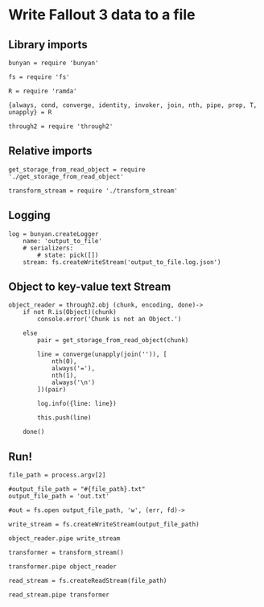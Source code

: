# Write Fallout 3 data to a file

## Library imports

	bunyan = require 'bunyan'

	fs = require 'fs'

	R = require 'ramda'

	{always, cond, converge, identity, invoker, join, nth, pipe, prop, T, unapply} = R

	through2 = require 'through2'


## Relative imports

	get_storage_from_read_object = require './get_storage_from_read_object'

	transform_stream = require './transform_stream'


## Logging

	log = bunyan.createLogger
		name: 'output_to_file'
		# serializers:
			# state: pick([])
		stream: fs.createWriteStream('output_to_file.log.json')


## Object to key-value text Stream

	object_reader = through2.obj (chunk, encoding, done)->
		if not R.is(Object)(chunk)
			console.error('Chunk is not an Object.')

		else
			pair = get_storage_from_read_object(chunk)

			line = converge(unapply(join('')), [
				nth(0),
				always('='),
				nth(1),
				always('\n')
			])(pair)

			log.info({line: line})

			this.push(line)

		done()


## Run!

	file_path = process.argv[2]

	#output_file_path = "#{file_path}.txt"
	output_file_path = 'out.txt'

	#out = fs.open output_file_path, 'w', (err, fd)->

	write_stream = fs.createWriteStream(output_file_path)

	object_reader.pipe write_stream

	transformer = transform_stream()

	transformer.pipe object_reader

	read_stream = fs.createReadStream(file_path)

	read_stream.pipe transformer

